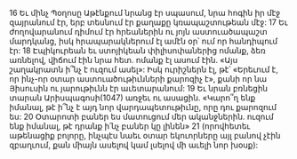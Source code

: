 16 Եւ մինչ Պօղոսը Աթէնքում նրանց էր սպասում, նրա հոգին իր մէջ զայրանում էր, երբ տեսնում էր քաղաքը կռապաշտութեան մէջ: 17 Եւ ժողովարանում դիմում էր հրեաներին ու յոյն աստուածապաշտ մարդկանց, իսկ հրապարակներում էլ ամէն օր՝ ում որ հանդիպում էր: 18 Էպիկուրեան եւ ստոյիկեան փիլիսոփաներից ոմանք, ձեռ առնելով, վիճում էին նրա հետ. ոմանք էլ ասում էին. «Այս շաղակրատն ի՞նչ է ուզում ասել»: Իսկ ուրիշներն էլ, թէ՝ «Երեւում է, որ ինչ-որ օտար աստուածութիւնների քարոզիչ է», քանի որ նա Յիսուսին ու յարութիւնն էր աւետարանում: 19 Եւ նրան բռնեցին տարան Արիսպագոսի(1047) առջեւ ու ասացին. «Կարո՞ղ ենք իմանալ, թէ ի՞նչ է այդ նոր վարդապետութիւնը, որը դու քարոզում ես: 20 Օտարոտի բաներ ես մատուցում մեր ականջներին. ուզում ենք իմանալ, թէ դրանք ի՛նչ բաներ կը լինեն» 21 (որովհետեւ աթենացիք բոլորը, ինչպէս նաեւ օտար եկուորները այլ բանով չէին զբաղւում, քան միայն ասելով կամ լսելով մի աւելի նոր խօսք):
